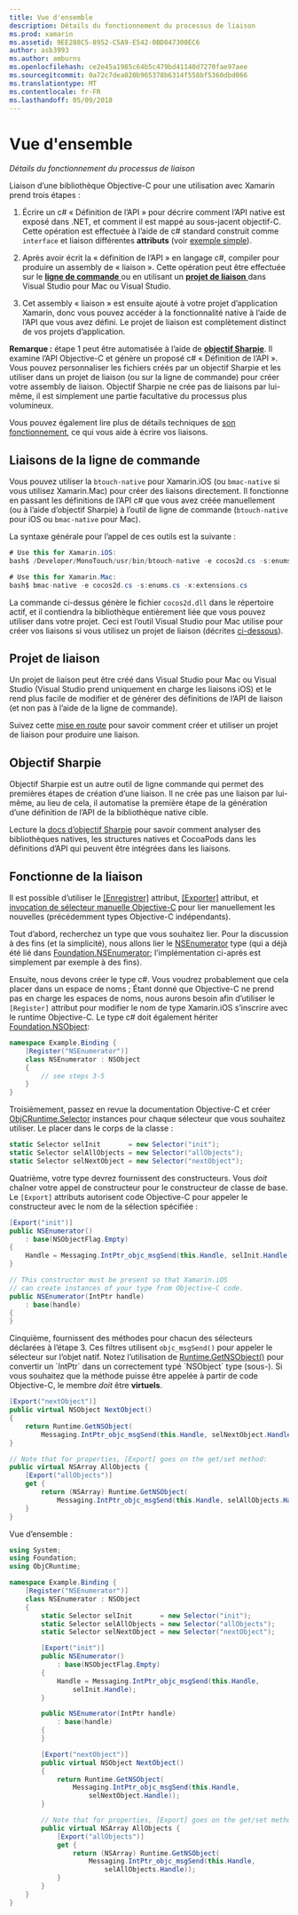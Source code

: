 ```yaml
---
title: Vue d'ensemble
description: Détails du fonctionnement du processus de liaison
ms.prod: xamarin
ms.assetid: 9EE288C5-8952-C5A9-E542-0BD847300EC6
author: asb3993
ms.author: amburns
ms.openlocfilehash: ce2e45a1985c64b5c479bd41140d7270fae97aee
ms.sourcegitcommit: 0a72c7dea020b965378b6314f558bf5360dbd066
ms.translationtype: MT
ms.contentlocale: fr-FR
ms.lasthandoff: 05/09/2018
---
```

# <a name="overview"></a>Vue d'ensemble

_Détails du fonctionnement du processus de liaison_

Liaison d’une bibliothèque Objective-C pour une utilisation avec Xamarin prend trois étapes :

1. Écrire un c# « Définition de l’API » pour décrire comment l’API native est exposé dans .NET, et comment il est mappé au sous-jacent objectif-C. Cette opération est effectuée à l’aide de c# standard construit comme `interface` et liaison différentes **attributs** (voir [exemple simple](~/cross-platform/macios/binding/objective-c-libraries.md#Binding_an_API)).

2. Après avoir écrit la « définition de l’API » en langage c#, compiler pour produire un assembly de « liaison ». Cette opération peut être effectuée sur le [ **ligne de commande** ](#commandline) ou en utilisant un [ **projet de liaison** ](#bindingproject) dans Visual Studio pour Mac ou Visual Studio.

3. Cet assembly « liaison » est ensuite ajouté à votre projet d’application Xamarin, donc vous pouvez accéder à la fonctionnalité native à l’aide de l’API que vous avez défini.
  Le projet de liaison est complètement distinct de vos projets d’application.

**Remarque :** étape 1 peut être automatisée à l’aide de [ **objectif Sharpie**](#objectivesharpie). Il examine l’API Objective-C et génère un proposé c# « Définition de l’API ». Vous pouvez personnaliser les fichiers créés par un objectif Sharpie et les utiliser dans un projet de liaison (ou sur la ligne de commande) pour créer votre assembly de liaison. Objectif Sharpie ne crée pas de liaisons par lui-même, il est simplement une partie facultative du processus plus volumineux.

Vous pouvez également lire plus de détails techniques de [son fonctionnement](#howitworks), ce qui vous aide à écrire vos liaisons.

<a name="Command_Line_Bindings" /><a name="commandline" />

## <a name="command-line-bindings"></a>Liaisons de la ligne de commande

Vous pouvez utiliser la `btouch-native` pour Xamarin.iOS (ou `bmac-native` si vous utilisez Xamarin.Mac) pour créer des liaisons directement. Il fonctionne en passant les définitions de l’API c# que vous avez créée manuellement (ou à l’aide d’objectif Sharpie) à l’outil de ligne de commande (`btouch-native` pour iOS ou `bmac-native` pour Mac).


La syntaxe générale pour l’appel de ces outils est la suivante :

```csharp
# Use this for Xamarin.iOS:
bash$ /Developer/MonoTouch/usr/bin/btouch-native -e cocos2d.cs -s:enums.cs -x:extensions.cs
```

```csharp
# Use this for Xamarin.Mac:
bash$ bmac-native -e cocos2d.cs -s:enums.cs -x:extensions.cs
```

La commande ci-dessus génère le fichier `cocos2d.dll` dans le répertoire actif, et il contiendra la bibliothèque entièrement liée que vous pouvez utiliser dans votre projet. Ceci est l’outil Visual Studio pour Mac utilise pour créer vos liaisons si vous utilisez un projet de liaison (décrites [ci-dessous](#bindingproject)).


<a name="bindingproject" />

## <a name="binding-project"></a>Projet de liaison

Un projet de liaison peut être créé dans Visual Studio pour Mac ou Visual Studio (Visual Studio prend uniquement en charge les liaisons iOS) et le rend plus facile de modifier et de générer des définitions de l’API de liaison (et non pas à l’aide de la ligne de commande).

Suivez cette [mise en route](~/cross-platform/macios/binding/objective-c-libraries.md#Getting_Started) pour savoir comment créer et utiliser un projet de liaison pour produire une liaison.

<a name="objectivesharpie" />

## <a name="objective-sharpie"></a>Objectif Sharpie

Objectif Sharpie est un autre outil de ligne commande qui permet des premières étapes de création d’une liaison. Il ne crée pas une liaison par lui-même, au lieu de cela, il automatise la première étape de la génération d’une définition de l’API de la bibliothèque native cible.

Lecture la [docs d’objectif Sharpie](~/cross-platform/macios/binding/objective-sharpie/index.md) pour savoir comment analyser des bibliothèques natives, les structures natives et CocoaPods dans les définitions d’API qui peuvent être intégrées dans les liaisons.

<a name="howitworks" />

## <a name="how-binding-works"></a>Fonctionne de la liaison

Il est possible d’utiliser le [[Enregistrer]](https://developer.xamarin.com/api/type/Foundation.RegisterAttribute/) attribut, [[Exporter]](https://developer.xamarin.com/api/type/Foundation.ExportAttribute/) attribut, et [invocation de sélecteur manuelle Objective-C](~/ios/internals/objective-c-selectors.md) pour lier manuellement les nouvelles (précédemment types Objective-C indépendants).

Tout d’abord, recherchez un type que vous souhaitez lier. Pour la discussion à des fins (et la simplicité), nous allons lier le [NSEnumerator](http://developer.apple.com/iphone/library/documentation/Cocoa/Reference/Foundation/Classes/NSEnumerator_Class/Reference/Reference.html) type (qui a déjà été lié dans [Foundation.NSEnumerator](https://developer.xamarin.com/api/type/Foundation.NSEnumerator/); l’implémentation ci-après est simplement par exemple à des fins).

Ensuite, nous devons créer le type c#. Vous voudrez probablement que cela placer dans un espace de noms ; Étant donné que Objective-C ne prend pas en charge les espaces de noms, nous aurons besoin afin d’utiliser le `[Register]` attribut pour modifier le nom de type Xamarin.iOS s’inscrire avec le runtime Objective-C. Le type c# doit également hériter [Foundation.NSObject](https://developer.xamarin.com/api/type/Foundation.NSObject/):

```csharp
namespace Example.Binding {
    [Register("NSEnumerator")]
    class NSEnumerator : NSObject
    {
        // see steps 3-5
    }
}
```

Troisièmement, passez en revue la documentation Objective-C et créer [ObjCRuntime.Selector](https://developer.xamarin.com/api/type/ObjCRuntime.Selector/) instances pour chaque sélecteur que vous souhaitez utiliser. Le placer dans le corps de la classe :

```csharp
static Selector selInit       = new Selector("init");
static Selector selAllObjects = new Selector("allObjects");
static Selector selNextObject = new Selector("nextObject");
```

Quatrième, votre type devrez fournissent des constructeurs. Vous *doit* chaîner votre appel de constructeur pour le constructeur de classe de base. Le `[Export]` attributs autorisent code Objective-C pour appeler le constructeur avec le nom de la sélection spécifiée :

```csharp
[Export("init")]
public NSEnumerator()
    : base(NSObjectFlag.Empty)
{
    Handle = Messaging.IntPtr_objc_msgSend(this.Handle, selInit.Handle);
}
```

```csharp
// This constructor must be present so that Xamarin.iOS
// can create instances of your type from Objective-C code.
public NSEnumerator(IntPtr handle)
    : base(handle)
{
}
```

Cinquième, fournissent des méthodes pour chacun des sélecteurs déclarées à l’étape 3. Ces filtres utilisent `objc_msgSend()` pour appeler le sélecteur sur l’objet natif. Notez l’utilisation de [Runtime.GetNSObject()](https://developer.xamarin.com/api/member/ObjCRuntime.Runtime.GetNSObject/(System.IntPtr)) pour convertir un `IntPtr` dans un correctement typé `NSObject` type (sous-). Si vous souhaitez que la méthode puisse être appelée à partir de code Objective-C, le membre *doit* être **virtuels**.

```csharp
[Export("nextObject")]
public virtual NSObject NextObject()
{
    return Runtime.GetNSObject(
        Messaging.IntPtr_objc_msgSend(this.Handle, selNextObject.Handle));
}
```

```csharp
// Note that for properties, [Export] goes on the get/set method:
public virtual NSArray AllObjects {
    [Export("allObjects")]
    get {
        return (NSArray) Runtime.GetNSObject(
            Messaging.IntPtr_objc_msgSend(this.Handle, selAllObjects.Handle));
    }
}
```

Vue d’ensemble :

```csharp
using System;
using Foundation;
using ObjCRuntime;

namespace Example.Binding {
    [Register("NSEnumerator")]
    class NSEnumerator : NSObject
    {
        static Selector selInit       = new Selector("init");
        static Selector selAllObjects = new Selector("allObjects");
        static Selector selNextObject = new Selector("nextObject");

        [Export("init")]
        public NSEnumerator()
            : base(NSObjectFlag.Empty)
        {
            Handle = Messaging.IntPtr_objc_msgSend(this.Handle,
                selInit.Handle);
        }

        public NSEnumerator(IntPtr handle)
            : base(handle)
        {
        }

        [Export("nextObject")]
        public virtual NSObject NextObject()
        {
            return Runtime.GetNSObject(
                Messaging.IntPtr_objc_msgSend(this.Handle,
                    selNextObject.Handle));
        }

        // Note that for properties, [Export] goes on the get/set method:
        public virtual NSArray AllObjects {
            [Export("allObjects")]
            get {
                return (NSArray) Runtime.GetNSObject(
                    Messaging.IntPtr_objc_msgSend(this.Handle,
                        selAllObjects.Handle));
            }
        }
    }
}
```

